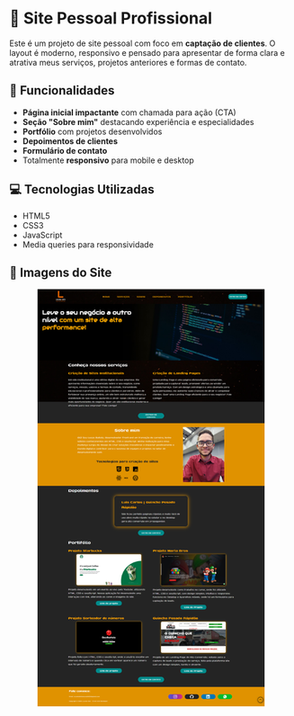 # 💼 Site Pessoal Profissional

Este é um projeto de site pessoal com foco em **captação de clientes**. O layout é moderno, responsivo e pensado para apresentar de forma clara e atrativa meus serviços, projetos anteriores e formas de contato.

## 🧩 Funcionalidades

- **Página inicial impactante** com chamada para ação (CTA)
- **Seção "Sobre mim"** destacando experiência e especialidades
- **Portfólio** com projetos desenvolvidos
- **Depoimentos de clientes**
- **Formulário de contato**
- Totalmente **responsivo** para mobile e desktop

## 💻 Tecnologias Utilizadas

- HTML5
- CSS3
- JavaScript
- Media queries para responsividade

## 📸 Imagens do Site

<p align="center">
  <img src="./assets/imagemsite.png" alt="Página inicial desktop" width="80%" />
</p>




